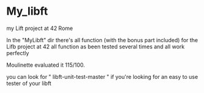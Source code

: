 # My_libft
my Lift project at 42 Rome

In the "MyLibft" dir there's all function (with the bonus part included) for the Lifb project at 42
all function as been tested several times and all work perfectly

Moulinette evaluated it 115/100.

you can look for " libft-unit-test-master " if you're looking for an easy to use tester of your libft
